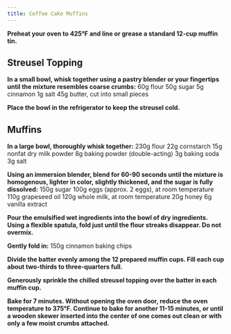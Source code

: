 ```yaml
---
title: Coffee Cake Muffins
---
```


**Preheat your oven to 425°F and line or grease a standard 12-cup muffin tin.**

## Streusel Topping

**In a small bowl, whisk together using a pastry blender or your fingertips until the mixture resembles coarse crumbs:**
60g flour
50g sugar
5g cinnamon
1g salt
45g butter, cut into small pieces

**Place the bowl in the refrigerator to keep the streusel cold.**

## Muffins

**In a large bowl, thoroughly whisk together:**
230g flour
22g cornstarch
15g nonfat dry milk powder
8g baking powder (double-acting)
3g baking soda
3g salt

**Using an immersion blender, blend for 60-90 seconds until the mixture is homogenous, lighter in color, slightly thickened, and the sugar is fully dissolved:**
150g sugar
100g eggs (approx. 2 eggs), at room temperature
110g grapeseed oil
120g whole milk, at room temperature
20g honey
6g vanilla extract

**Pour the emulsified wet ingredients into the bowl of dry ingredients. Using a flexible spatula, fold just until the flour streaks disappear. Do not overmix.**

**Gently fold in:**
150g cinnamon baking chips

**Divide the batter evenly among the 12 prepared muffin cups. Fill each cup about two-thirds to three-quarters full.**

**Generously sprinkle the chilled streusel topping over the batter in each muffin cup.**

**Bake for 7 minutes. Without opening the oven door, reduce the oven temperature to 375°F. Continue to bake for another 11-15 minutes, or until a wooden skewer inserted into the center of one comes out clean or with only a few moist crumbs attached.**